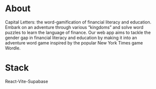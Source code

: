 # About

Capital Letters: the word-gamification of financial literacy and education. Embark on an adventure through various “kingdoms” and solve word puzzles to learn the language of finance. Our web app aims to tackle the gender gap in financial literacy and education by making it into an adventure word game inspired by the popular New York Times game Wordle.

# Stack
React-Vite-Supabase
